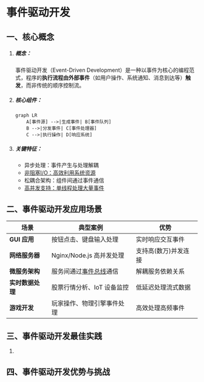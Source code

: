 # 事件驱动开发

## 一、核心概念

1. ##### 概念：

   事件驱动开发（Event-Driven Development）是一种以事件为核心的编程范式，程序的**执行流程由外部事件**（如用户操作、系统通知、消息到达等）**触发**，而非传统的顺序控制流。

2. ##### 核心组件：

   ```Mermaid
   graph LR
       A[事件源] -->|生成事件| B[事件队列]
       B -->|分发事件| C[事件处理器]
       C -->|执行操作| D[响应系统]
   ```

3. ##### 关键特征：

   - 异步处理：事件产生与处理解耦
   - <u>非阻塞I/O：高效利用系统资源</u>
   - 松耦合架构：组件间通过事件通信
   - <u>高并发支持：单线程处理大量事件</u>

## 二、事件驱动开发应用场景

| **场景**         | **典型案例**                  | **优势**             |
| ---------------- | ----------------------------- | -------------------- |
| **GUI 应用**     | 按钮点击、键盘输入处理        | 实时响应交互事件     |
| **网络服务器**   | Nginx/Node.js 高并发处理      | 支持高(数万)并发连接 |
| **微服务架构**   | 服务间通过<u>事件总线</u>通信 | 解耦服务依赖关系     |
| **实时数据处理** | 股票行情分析、IoT 设备监控    | 低延迟处理流式数据   |
| **游戏开发**     | 玩家操作、物理引擎事件处理    | 高效处理高频事件     |

## 三、事件驱动开发最佳实践

1. 

## 四、事件驱动开发优势与挑战
